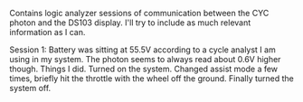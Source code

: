 Contains logic analyzer sessions of communication between the CYC photon and the DS103 display. I'll try to include as much relevant information as I can.

Session 1: Battery was sitting at 55.5V according to a cycle analyst I am using in my system. The photon seems to always read about 0.6V higher though. Things I did. Turned on the system. Changed assist mode a few times, briefly hit the throttle with the wheel off the ground. Finally turned the system off.
